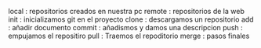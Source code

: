 local : repositorios  creados en nuestra pc
remote : repositorios de la web
init : inicializamos git en el proyecto
clone : descargamos un repositorio 
add  : añadir documento
commit : añadismos  y damos una descripcion
push  : empujamos el repositiro 
pull  : Traemos el repoditorio
merge : pasos finales 
